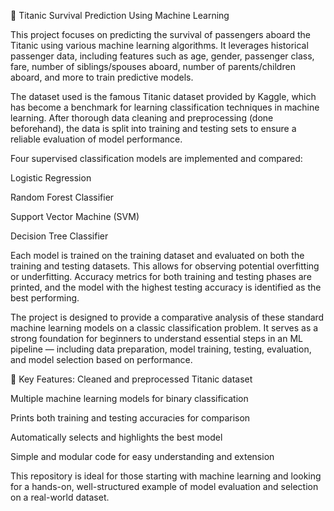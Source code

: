 🚢 Titanic Survival Prediction Using Machine Learning

This project focuses on predicting the survival of passengers aboard the Titanic using various machine learning algorithms. It leverages historical passenger data, including features such as age, gender, passenger class, fare, number of siblings/spouses aboard, number of parents/children aboard, and more to train predictive models.

The dataset used is the famous Titanic dataset provided by Kaggle, which has become a benchmark for learning classification techniques in machine learning. After thorough data cleaning and preprocessing (done beforehand), the data is split into training and testing sets to ensure a reliable evaluation of model performance.

Four supervised classification models are implemented and compared:

Logistic Regression

Random Forest Classifier

Support Vector Machine (SVM)

Decision Tree Classifier

Each model is trained on the training dataset and evaluated on both the training and testing datasets. This allows for observing potential overfitting or underfitting. Accuracy metrics for both training and testing phases are printed, and the model with the highest testing accuracy is identified as the best performing.

The project is designed to provide a comparative analysis of these standard machine learning models on a classic classification problem. It serves as a strong foundation for beginners to understand essential steps in an ML pipeline — including data preparation, model training, testing, evaluation, and model selection based on performance.

📌 Key Features:
Cleaned and preprocessed Titanic dataset

Multiple machine learning models for binary classification

Prints both training and testing accuracies for comparison

Automatically selects and highlights the best model

Simple and modular code for easy understanding and extension

This repository is ideal for those starting with machine learning and looking for a hands-on, well-structured example of model evaluation and selection on a real-world dataset.

